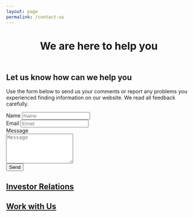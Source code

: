 ```yaml
---
layout: page
permalink: /contact-us
---
```

<!-- first section -->
<header class="headblock contact-1">
	<h1>We are here to help you</h1>
</header>
<section class="contact-2">
	<div class="container">
		<div class="row">
			<div class="col-12 col-md-8">
				<h2>Let us know how can we help you</h2>
				<p>Use the form below to send us your comments or report any problems you experienced finding information on our website. We read all feedback carefully.</p>
				<form class="nea-contact nea-form">
					<div class="contact-input">
						<label for="form-field-nea_name">Name</label>
						<input placeholder="Name" type="text" id="form-field-nea_name" required>
					</div>
					<div class="contact-input">
						<label for="form-field-nea_email">Email</label>
						<input placeholder="Email" type="text" id="form-field-nea_email" required>
					</div>
					<div class="contact-input">
						<label for="form-field-nea_message">Message</label>
						<div><textarea placeholder="Message" id="form-field-nea_message" rows="5" required></textarea></div>
					</div>
					<div>
						<button type="submit"><i class="fa fa-circle-notch fa-spin fa-inactive"></i> <i class="fas fa-paper-plane"></i> Send</button>
					</div>
				</form>
			</div>
			<div class="col-12 col-md-4">
				<a href="./investor-relations.html" class="contact-badge relations">
					<h2>Investor Relations</h2>
				</a>
				<a href="https://goo.gl/forms/wJCzyBT6n0PDMShl1" class="contact-badge work">
					<h2>Work with Us</h2>
				</a>
			</div>
		</div>
	</div>
</section>
